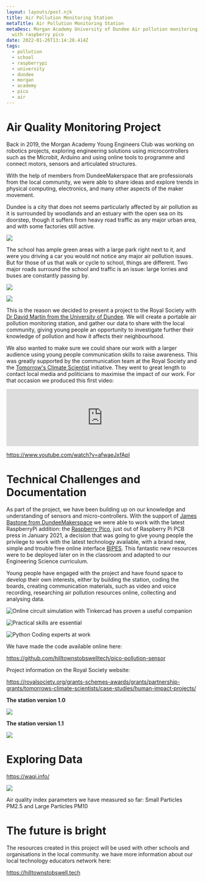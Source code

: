 ```yaml
---
layout: layouts/post.njk
title: Air Pollution Monitoring Station
metaTitle: Air Pollution Monitoring Station
metaDesc: Morgan Academy University of Dundee Air pollution monitoring station
  with raspberry pico
date: 2022-01-26T13:14:28.414Z
tags:
  - pollution
  - school
  - raspberrypi
  - university
  - dundee
  - morgan
  - academy
  - pico
  - air
---
```

# Air Quality Monitoring Project

Back in 2019, the Morgan Academy Young Engineers Club was working on robotics projects, exploring engineering solutions using microcontrollers such as the Microbit, Arduino and using online tools to programme and connect motors, sensors and articulated structures.

With the help of members from DundeeMakerspace that are professionals from the local community, we were able to share ideas and explore trends in physical computing, electronics, and many other aspects of the maker movement.

Dundee is a city that does not seems particularly affected by air pollution as it is surrounded by woodlands and an estuary with the open sea on its doorstep, though it suffers from heavy road traffic as any major urban area, and with some factories still active.

![](https://upload.wikimedia.org/wikipedia/commons/thumb/5/53/Dundee_and_Firth_of_Tay_from_Dundee_Law.jpeg/825px-Dundee_and_Firth_of_Tay_from_Dundee_Law.jpeg)

The school has ample green areas with a large park right next to it, and were you driving a car you would not notice any major air pollution issues. But for those of us that walk or cycle to school, things are different. Two major roads surround the school and traffic is an issue: large lorries and buses are constantly passing by.

![](/images/screenshot-from-2022-02-12-12-18-43.png)

![](/images/morgananduod.png)

This is the reason we decided to present a project to the Royal Society with [Dr David Martin from the University of Dundee](https://www.dundee.ac.uk/people/david-martin). We will create a portable air pollution monitoring station, and gather our data to share with the local community, giving young people an opportunity to investigate further their knowledge of pollution and how it affects their neighbourhood. 

We also wanted to make sure we could share our work with a larger audience using young people communication skills to raise awareness. This was greatly supported by the communication team at the Royal Society and the [Tomorrow's Climate Scientist](https://royalsociety.org/grants-schemes-awards/grants/partnership-grants/tomorrows-climate-scientists/) initiative. They went to great length to contact local media and politicians to maximise the impact of our work. For that occasion we produced this first video:

<iframe width="100%" height="auto" src="https://www.youtube.com/embed/afwaeJxfApI" title="YouTube video player" frameborder="0" allow="accelerometer; autoplay; clipboard-write; encrypted-media; gyroscope; picture-in-picture" allowfullscreen></iframe>

<https://www.youtube.com/watch?v=afwaeJxfApI>

# Technical Challenges and Documentation

As part of the project, we have been building up on our knowledge and understanding of sensors and micro-controllers. With the support of [James Bastone from DundeeMakerspace](https://sen.scot/resources/social-enterprise-profiles/dundee-makerspace/) we were able to work with the latest RaspberryPi addition: the [Raspberry Pico](https://www.raspberrypi.com/products/raspberry-pi-pico/), just out of Raspberry Pi PCB press in January 2021, a decision that was going to give young people the privilege to work with the latest technology available, with a brand new, simple and trouble free online interface [BIPES](https://bipes.net.br/beta2/ui/). This fantastic new resources were to be deployed later on in the classroom and adapted to our Engineering Science curriculum.

Young people have engaged with the project and have found space to develop their own interests, either by building the station, coding the boards, creating communication materials, such as video and voice recording, researching air pollution resources online, collecting and analysing data. 

![](/images/screenshot-from-2022-02-13-12-38-04.png "Online circuit simulation with Tinkercad has proven a useful companion")

![Practical skills are essential](/images/screenshot-from-2022-02-27-21-10-20.png "Practical skills are essential")

![Python Coding experts at work](/images/screenshot-from-2022-02-27-21-07-12.png "Python Coding experts at work")

We have made the code available online here:

<https://github.com/hilltownstobswelltech/pico-pollution-sensor>

Project information on the Royal Society website: 

<https://royalsociety.org/grants-schemes-awards/grants/partnership-grants/tomorrows-climate-scientists/case-studies/human-impact-projects/>

**The station version 1.0**

![](/images/untitled.png)

**The station version 1.1**

![](https://lh3.googleusercontent.com/ZXXOI0-75jEcSA0wf1O_VKUYzUSJZpWUnvPhG-vmmDCkJWkTWKNNjirFZR5nD-lzX-OlsjuYQnWa3qLihytcwbT3YkFVBXn0zm-oPHrLTKCdSB_5R_zQRXvybhpMe99IZ4751gNI)

# Exploring Data

<https://waqi.info/>

![](https://lh6.googleusercontent.com/_Dp7MawoBhQv-PI1YPgmpxlPgSBEW8Nfq6Pt0aSeoaSeaHDMGMr-jx2lSWmQa5qzqxPlEM-a7V10vKsOdLQVywTaxNeT3DX1i0IjKRbOQ0chNlFk1HtbMmDtT3nwjXrc65_6LW0V)

Air quality index parameters we have measured so far: Small Particles PM2.5 and Large Particles PM10

# The future is bright

The resources created in this project will be used with other schools and organisations in the local community. we have more information about our local technology educators network here:

<https://hilltownstobswell.tech>